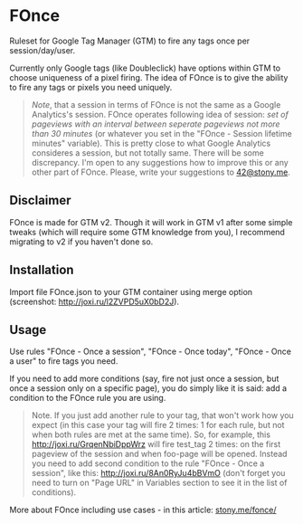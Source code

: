 # FOnce
Ruleset for Google Tag Manager (GTM) to fire any tags once per session/day/user.

Currently only Google tags (like Doubleclick) have options within GTM to choose uniqueness of a pixel firing. The idea of FOnce is to give the ability to fire any tags or pixels you need uniquely.

> _Note_, that a session in terms of FOnce is not the same as a Google Analytics's session. FOnce operates following idea of session: _set of pageviews with an interval between seperate pageviews not more than 30 minutes_ (or whatever you set in the "FOnce - Session lifetime minutes" variable). This is pretty close to what Google Analytics consideres a session, but not totally same. There will be some discrepancy. I'm open to any suggestions how to improve this or any other part of FOnce. Please, write your suggestions to [42@stony.me](mailto:42@stony.me).

## Disclaimer
FOnce is made for GTM v2. Though it will work in GTM v1 after some simple tweaks (which will require some GTM knowledge from you), I recommend migrating to v2 if you haven't done so.

## Installation
Import file FOnce.json to your GTM container using merge option (screenshot: http://joxi.ru/l2ZVPD5uX0bD2J).

## Usage
Use rules "FOnce - Once a session", "FOnce - Once today", "FOnce - Once a user" to fire tags you need.

If you need to add more conditions (say, fire not just once a session, but once a session only on a specific page), you do simply like it is said: add a condition to the FOnce rule you are using.

> Note. If you just add another rule to your tag, that won't work how you expect (in this case your tag will fire 2 times: 1 for each rule, but not when both rules are met at the same time). So, for example, this http://joxi.ru/GrqenNbiDppWrz will fire test_tag 2 times: on the first pageview of the session and when foo-page will be opened. Instead you need to add second condition to the rule "FOnce - Once a session", like this: http://joxi.ru/8An0RyJu4bBVmO (don't forget you need to turn on "Page URL" in Variables section to see it in the list of conditions).

More about FOnce including use cases - in this article: [stony.me/fonce/](http://stony.me/fonce/)
